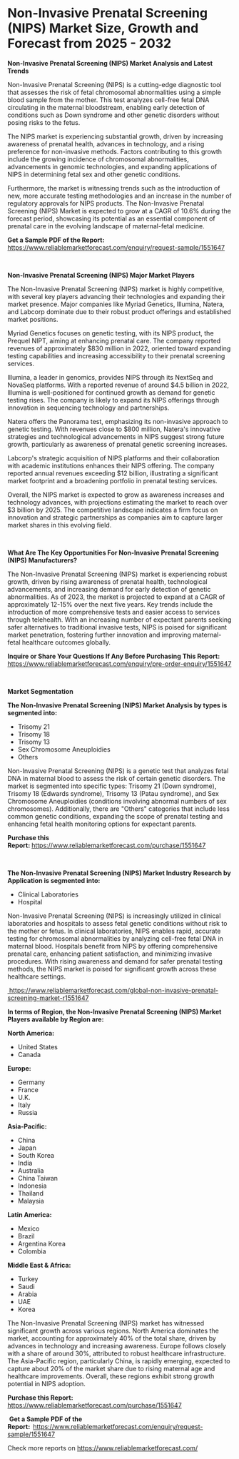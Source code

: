 <p><h1>Non-Invasive Prenatal Screening (NIPS) Market Size, Growth and Forecast from 2025 - 2032</h1></p><p><strong>Non-Invasive Prenatal Screening (NIPS) Market Analysis and Latest Trends</strong></p>
<p><p>Non-Invasive Prenatal Screening (NIPS) is a cutting-edge diagnostic tool that assesses the risk of fetal chromosomal abnormalities using a simple blood sample from the mother. This test analyzes cell-free fetal DNA circulating in the maternal bloodstream, enabling early detection of conditions such as Down syndrome and other genetic disorders without posing risks to the fetus.</p><p>The NIPS market is experiencing substantial growth, driven by increasing awareness of prenatal health, advances in technology, and a rising preference for non-invasive methods. Factors contributing to this growth include the growing incidence of chromosomal abnormalities, advancements in genomic technologies, and expanding applications of NIPS in determining fetal sex and other genetic conditions.</p><p>Furthermore, the market is witnessing trends such as the introduction of new, more accurate testing methodologies and an increase in the number of regulatory approvals for NIPS products. The Non-Invasive Prenatal Screening (NIPS) Market is expected to grow at a CAGR of 10.6% during the forecast period, showcasing its potential as an essential component of prenatal care in the evolving landscape of maternal-fetal medicine.</p></p>
<p><strong>Get a Sample PDF of the Report:&nbsp;</strong> <a href="https://www.reliablemarketforecast.com/enquiry/request-sample/1551647?utm_campaign=2739&utm_medium=2&utm_source=Github&utm_content=ia&utm_term=11032025&utm_id=non-invasive-prenatal-screening-nips">https://www.reliablemarketforecast.com/enquiry/request-sample/1551647</a></p>
<p>&nbsp;</p>
<p><strong>Non-Invasive Prenatal Screening (NIPS) Major Market Players</strong></p>
<p><p>The Non-Invasive Prenatal Screening (NIPS) market is highly competitive, with several key players advancing their technologies and expanding their market presence. Major companies like Myriad Genetics, Illumina, Natera, and Labcorp dominate due to their robust product offerings and established market positions.</p><p>Myriad Genetics focuses on genetic testing, with its NIPS product, the Prequel NIPT, aiming at enhancing prenatal care. The company reported revenues of approximately $830 million in 2022, oriented toward expanding testing capabilities and increasing accessibility to their prenatal screening services.</p><p>Illumina, a leader in genomics, provides NIPS through its NextSeq and NovaSeq platforms. With a reported revenue of around $4.5 billion in 2022, Illumina is well-positioned for continued growth as demand for genetic testing rises. The company is likely to expand its NIPS offerings through innovation in sequencing technology and partnerships.</p><p>Natera offers the Panorama test, emphasizing its non-invasive approach to genetic testing. With revenues close to $800 million, Natera's innovative strategies and technological advancements in NIPS suggest strong future growth, particularly as awareness of prenatal genetic screening increases.</p><p>Labcorp's strategic acquisition of NIPS platforms and their collaboration with academic institutions enhances their NIPS offering. The company reported annual revenues exceeding $12 billion, illustrating a significant market footprint and a broadening portfolio in prenatal testing services.</p><p>Overall, the NIPS market is expected to grow as awareness increases and technology advances, with projections estimating the market to reach over $3 billion by 2025. The competitive landscape indicates a firm focus on innovation and strategic partnerships as companies aim to capture larger market shares in this evolving field.</p></p>
<p>&nbsp;</p>
<p><strong>What Are The Key Opportunities For Non-Invasive Prenatal Screening (NIPS) Manufacturers?</strong></p>
<p><p>The Non-Invasive Prenatal Screening (NIPS) market is experiencing robust growth, driven by rising awareness of prenatal health, technological advancements, and increasing demand for early detection of genetic abnormalities. As of 2023, the market is projected to expand at a CAGR of approximately 12-15% over the next five years. Key trends include the introduction of more comprehensive tests and easier access to services through telehealth. With an increasing number of expectant parents seeking safer alternatives to traditional invasive tests, NIPS is poised for significant market penetration, fostering further innovation and improving maternal-fetal healthcare outcomes globally.</p></p>
<p><strong>Inquire or Share Your Questions If Any Before Purchasing This Report:</strong> <a href="https://www.reliablemarketforecast.com/enquiry/pre-order-enquiry/1551647?utm_campaign=2739&utm_medium=2&utm_source=Github&utm_content=ia&utm_term=11032025&utm_id=non-invasive-prenatal-screening-nips">https://www.reliablemarketforecast.com/enquiry/pre-order-enquiry/1551647</a></p>
<p>&nbsp;</p>
<p><strong>Market Segmentation</strong></p>
<p><strong>The Non-Invasive Prenatal Screening (NIPS) Market Analysis by types is segmented into:</strong></p>
<p><ul><li>Trisomy 21</li><li>Trisomy 18</li><li>Trisomy 13</li><li>Sex Chromosome Aneuploidies</li><li>Others</li></ul></p>
<p><p>Non-Invasive Prenatal Screening (NIPS) is a genetic test that analyzes fetal DNA in maternal blood to assess the risk of certain genetic disorders. The market is segmented into specific types: Trisomy 21 (Down syndrome), Trisomy 18 (Edwards syndrome), Trisomy 13 (Patau syndrome), and Sex Chromosome Aneuploidies (conditions involving abnormal numbers of sex chromosomes). Additionally, there are "Others" categories that include less common genetic conditions, expanding the scope of prenatal testing and enhancing fetal health monitoring options for expectant parents.</p></p>
<p><strong>Purchase this Report:&nbsp;</strong><a href="https://www.reliablemarketforecast.com/purchase/1551647?utm_campaign=2739&utm_medium=2&utm_source=Github&utm_content=ia&utm_term=11032025&utm_id=non-invasive-prenatal-screening-nips">https://www.reliablemarketforecast.com/purchase/1551647</a></p>
<p>&nbsp;</p>
<p><strong>The Non-Invasive Prenatal Screening (NIPS) Market Industry Research by Application is segmented into:</strong></p>
<p><ul><li>Clinical Laboratories</li><li>Hospital</li></ul></p>
<p><p>Non-Invasive Prenatal Screening (NIPS) is increasingly utilized in clinical laboratories and hospitals to assess fetal genetic conditions without risk to the mother or fetus. In clinical laboratories, NIPS enables rapid, accurate testing for chromosomal abnormalities by analyzing cell-free fetal DNA in maternal blood. Hospitals benefit from NIPS by offering comprehensive prenatal care, enhancing patient satisfaction, and minimizing invasive procedures. With rising awareness and demand for safer prenatal testing methods, the NIPS market is poised for significant growth across these healthcare settings.</p></p>
<p><a href="https://www.reliablemarketforecast.com/global-non-invasive-prenatal-screening-market-r1551647?utm_campaign=2739&utm_medium=2&utm_source=Github&utm_content=ia&utm_term=11032025&utm_id=non-invasive-prenatal-screening-nips">&nbsp;https://www.reliablemarketforecast.com/global-non-invasive-prenatal-screening-market-r1551647</a></p>
<p><strong>In terms of Region, the Non-Invasive Prenatal Screening (NIPS) Market Players available by Region are:</strong></p>
<p>
    <p> <strong> North America: </strong>
        <ul>
            <li>United States</li>
            <li>Canada</li>
        </ul>
        </p> 
    <p> <strong> Europe: </strong>
        <ul>
            <li>Germany</li>
            <li>France</li>
            <li>U.K.</li>
            <li>Italy</li>
            <li>Russia</li>
        </ul>
        </p> 
    <p> <strong> Asia-Pacific: </strong>
        <ul>
            <li>China</li>
            <li>Japan</li>
            <li>South Korea</li>
            <li>India</li>
            <li>Australia</li>
            <li>China Taiwan</li>
            <li>Indonesia</li>
            <li>Thailand</li>
            <li>Malaysia</li>
        </ul>
        </p> 
    <p> <strong> Latin America: </strong>
        <ul>
            <li>Mexico</li>
            <li>Brazil</li>
            <li>Argentina Korea</li>
            <li>Colombia</li>
        </ul>
        </p> 
    <p> <strong> Middle East & Africa: </strong>
        <ul>
            <li>Turkey</li>
            <li>Saudi</li>
            <li>Arabia</li>
            <li>UAE</li>
            <li>Korea</li>
        </ul>
    </p>
    </p>
<p><p>The Non-Invasive Prenatal Screening (NIPS) market has witnessed significant growth across various regions. North America dominates the market, accounting for approximately 40% of the total share, driven by advances in technology and increasing awareness. Europe follows closely with a share of around 30%, attributed to robust healthcare infrastructure. The Asia-Pacific region, particularly China, is rapidly emerging, expected to capture about 20% of the market share due to rising maternal age and healthcare improvements. Overall, these regions exhibit strong growth potential in NIPS adoption.</p></p>
<p><strong>Purchase this Report: </strong><a href="https://www.reliablemarketforecast.com/purchase/1551647?utm_campaign=2739&utm_medium=2&utm_source=Github&utm_content=ia&utm_term=11032025&utm_id=non-invasive-prenatal-screening-nips">https://www.reliablemarketforecast.com/purchase/1551647</a></p>
<p>&nbsp;<strong>Get a Sample PDF of the Report:&nbsp;&nbsp;</strong><a href="https://www.reliablemarketforecast.com/enquiry/request-sample/1551647?utm_campaign=2739&utm_medium=2&utm_source=Github&utm_content=ia&utm_term=11032025&utm_id=non-invasive-prenatal-screening-nips">https://www.reliablemarketforecast.com/enquiry/request-sample/1551647</a></p>
<p><strong></strong></p>
<p>Check more reports on <a href="https://www.reliablemarketforecast.com/?utm_campaign=2739&utm_medium=2&utm_source=Github&utm_content=ia&utm_term=11032025&utm_id=non-invasive-prenatal-screening-nips">https://www.reliablemarketforecast.com/</a></p>